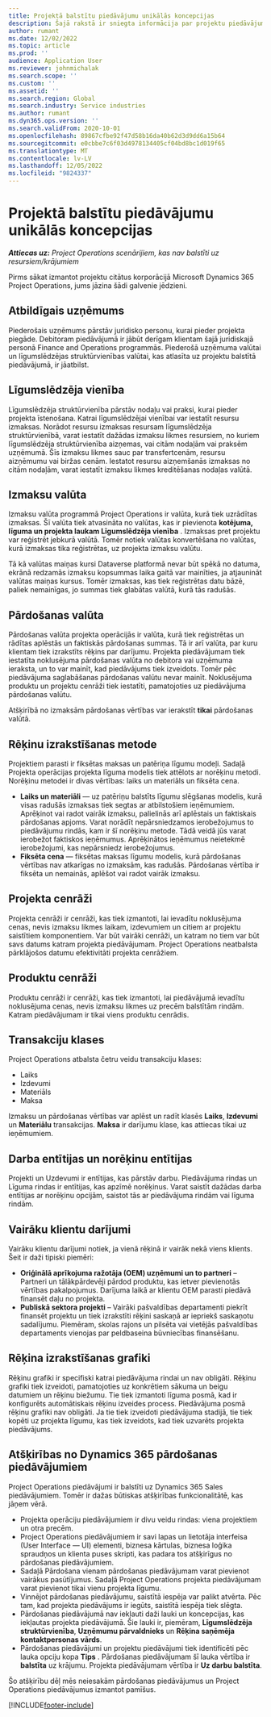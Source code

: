 ```yaml
---
title: Projektā balstītu piedāvājumu unikālās koncepcijas
description: Šajā rakstā ir sniegta informācija par projektu piedāvājumiem korporācijā Microsoft Dynamics 365 Project Operations.
author: rumant
ms.date: 12/02/2022
ms.topic: article
ms.prod: ''
audience: Application User
ms.reviewer: johnmichalak
ms.search.scope: ''
ms.custom: ''
ms.assetid: ''
ms.search.region: Global
ms.search.industry: Service industries
ms.author: rumant
ms.dyn365.ops.version: ''
ms.search.validFrom: 2020-10-01
ms.openlocfilehash: 89867cfbe92f47d58b16da40b62d3d9dd6a15b64
ms.sourcegitcommit: e0cbbe7c6f03d4978134405cf04bd8bc1d019f65
ms.translationtype: MT
ms.contentlocale: lv-LV
ms.lasthandoff: 12/05/2022
ms.locfileid: "9824337"
---
```

# <a name="concepts-unique-to-project-based-quotes"></a>Projektā balstītu piedāvājumu unikālās koncepcijas

_**Attiecas uz:** Project Operations scenārijiem, kas nav balstīti uz resursiem/krājumiem_

Pirms sākat izmantot projektu citātus korporācijā Microsoft Dynamics 365 Project Operations, jums jāzina šādi galvenie jēdzieni.

## <a name="owning-company"></a>Atbildīgais uzņēmums

Piederošais uzņēmums pārstāv juridisko personu, kurai pieder projekta piegāde. Debitoram piedāvājumā ir jābūt derīgam klientam šajā juridiskajā personā Finance and Operations programmās. Piederošā uzņēmuma valūtai un līgumslēdzējas struktūrvienības valūtai, kas atlasīta uz projektu balstītā piedāvājumā, ir jāatbilst.

## <a name="contracting-unit"></a>Līgumslēdzēja vienība

Līgumslēdzēja struktūrvienība pārstāv nodaļu vai praksi, kurai pieder projekta īstenošana. Katrai līgumslēdzējai vienībai var iestatīt resursu izmaksas. Norādot resursu izmaksas resursam līgumslēdzēja struktūrvienībā, varat iestatīt dažādas izmaksu likmes resursiem, no kuriem līgumslēdzēja struktūrvienība aizņemas, vai citām nodaļām vai praksēm uzņēmumā. Šīs izmaksu likmes sauc par transfertcenām, resursu aizņēmumu vai biržas cenām. Iestatot resursu aizņemšanās izmaksas no citām nodaļām, varat iestatīt izmaksu likmes kreditēšanas nodaļas valūtā.

## <a name="cost-currency"></a>Izmaksu valūta

Izmaksu valūta programmā Project Operations ir valūta, kurā tiek uzrādītas izmaksas. Šī valūta tiek atvasināta no valūtas, kas ir pievienota **kotējuma, līguma un projekta laukam Līgumslēdzēja vienība** . Izmaksas pret projektu var reģistrēt jebkurā valūtā. Tomēr notiek valūtas konvertēšana no valūtas, kurā izmaksas tika reģistrētas, uz projekta izmaksu valūtu.

Tā kā valūtas maiņas kursi Dataverse platformā nevar būt spēkā no datuma, ekrānā redzamās izmaksu kopsummas laika gaitā var mainīties, ja atjaunināt valūtas maiņas kursus. Tomēr izmaksas, kas tiek reģistrētas datu bāzē, paliek nemainīgas, jo summas tiek glabātas valūtā, kurā tās radušās.

## <a name="sales-currency"></a>Pārdošanas valūta

Pārdošanas valūta projekta operācijās ir valūta, kurā tiek reģistrētas un rādītas aplēstās un faktiskās pārdošanas summas. Tā ir arī valūta, par kuru klientam tiek izrakstīts rēķins par darījumu. Projekta piedāvājumam tiek iestatīta noklusējuma pārdošanas valūta no debitora vai uzņēmuma ieraksta, un to var mainīt, kad piedāvājums tiek izveidots. Tomēr pēc piedāvājuma saglabāšanas pārdošanas valūtu nevar mainīt. Noklusējuma produktu un projektu cenrāži tiek iestatīti, pamatojoties uz piedāvājuma pārdošanas valūtu.

Atšķirībā no izmaksām pārdošanas vērtības var ierakstīt **tikai** pārdošanas valūtā.

## <a name="billing-method"></a>Rēķinu izrakstīšanas metode

Projektiem parasti ir fiksētas maksas un patēriņa līgumu modeļi. Sadaļā Projekta operācijas projekta līguma modelis tiek attēlots ar norēķinu metodi. Norēķinu metodei ir divas vērtības: laiks un materiāls un fiksēta cena.

- **Laiks un materiāli**  — uz patēriņu balstīts līgumu slēgšanas modelis, kurā visas radušās izmaksas tiek segtas ar atbilstošiem ieņēmumiem. Aprēķinot vai radot vairāk izmaksu, palielinās arī aplēstais un faktiskais pārdošanas apjoms. Varat norādīt nepārsniedzamos ierobežojumus to piedāvājumu rindās, kam ir šī norēķinu metode. Tādā veidā jūs varat ierobežot faktiskos ieņēmumus. Aprēķinātos ieņēmumus neietekmē ierobežojumi, kas nepārsniedz ierobežojumus.
- **Fiksēta cena**  — fiksētas maksas līgumu modelis, kurā pārdošanas vērtības nav atkarīgas no izmaksām, kas radušās. Pārdošanas vērtība ir fiksēta un nemainās, aplēšot vai radot vairāk izmaksu.

## <a name="project-price-lists"></a>Projekta cenrāži

Projekta cenrāži ir cenrāži, kas tiek izmantoti, lai ievadītu noklusējuma cenas, nevis izmaksu likmes laikam, izdevumiem un citiem ar projektu saistītiem komponentiem. Var būt vairāki cenrāži, un katram no tiem var būt savs datums katram projekta piedāvājumam. Project Operations neatbalsta pārklājošos datumu efektivitāti projekta cenrāžiem.

## <a name="product-price-lists"></a>Produktu cenrāži

Produktu cenrāži ir cenrāži, kas tiek izmantoti, lai piedāvājumā ievadītu noklusējuma cenas, nevis izmaksu likmes uz precēm balstītām rindām. Katram piedāvājumam ir tikai viens produktu cenrādis.

## <a name="transaction-classes"></a>Transakciju klases

Project Operations atbalsta četru veidu transakciju klases:

- Laiks
- Izdevumi
- Materiāls
- Maksa

Izmaksu un pārdošanas vērtības var aplēst un radīt klasēs **Laiks**, **Izdevumi** un **Materiālu** transakcijas. **Maksa** ir darījumu klase, kas attiecas tikai uz ieņēmumiem.

## <a name="work-entities-and-billing-entities"></a>Darba entītijas un norēķinu entītijas

Projekti un Uzdevumi ir entītijas, kas pārstāv darbu. Piedāvājuma rindas un Līguma rindas ir entītijas, kas apzīmē norēķinus. Varat saistīt dažādas darba entītijas ar norēķinu opcijām, saistot tās ar piedāvājuma rindām vai līguma rindām.

## <a name="multi-customer-deals"></a>Vairāku klientu darījumi

Vairāku klientu darījumi notiek, ja vienā rēķinā ir vairāk nekā viens klients. Šeit ir daži tipiski piemēri:

- **Oriģinālā aprīkojuma ražotāja (OEM) uzņēmumi un to partneri**  – Partneri un tālākpārdevēji pārdod produktu, kas ietver pievienotās vērtības pakalpojumus. Darījuma laikā ar klientu OEM parasti piedāvā finansēt daļu no projekta.
- **Publiskā sektora projekti**  – Vairāki pašvaldības departamenti piekrīt finansēt projektu un tiek izrakstīti rēķini saskaņā ar iepriekš saskaņotu sadalījumu. Piemēram, skolas rajons un pilsēta vai vietējās pašvaldības departaments vienojas par peldbaseina būvniecības finansēšanu.

## <a name="invoice-schedules"></a>Rēķina izrakstīšanas grafiki

Rēķinu grafiki ir specifiski katrai piedāvājuma rindai un nav obligāti. Rēķinu grafiki tiek izveidoti, pamatojoties uz konkrētiem sākuma un beigu datumiem un rēķinu biežumu. Tie tiek izmantoti līguma posmā, kad ir konfigurēts automātiskais rēķinu izveides process. Piedāvājuma posmā rēķinu grafiki nav obligāti. Ja tie tiek izveidoti piedāvājuma stadijā, tie tiek kopēti uz projekta līgumu, kas tiek izveidots, kad tiek uzvarēts projekta piedāvājums.

## <a name="differences-from-dynamics-365-sales-quotes"></a>Atšķirības no Dynamics 365 pārdošanas piedāvājumiem

Project Operations piedāvājumi ir balstīti uz Dynamics 365 Sales piedāvājumiem. Tomēr ir dažas būtiskas atšķirības funkcionalitātē, kas jāņem vērā.

- Projekta operāciju piedāvājumiem ir divu veidu rindas: viena projektiem un otra precēm.
- Project Operations piedāvājumiem ir savi lapas un lietotāja interfeisa (User Interface — UI) elementi, biznesa kārtulas, biznesa loģika spraudņos un klienta puses skripti, kas padara tos atšķirīgus no pārdošanas piedāvājumiem.
- Sadaļā Pārdošana vienam pārdošanas piedāvājumam varat pievienot vairākus pasūtījumus. Sadaļā Project Operations projekta piedāvājumam varat pievienot tikai vienu projekta līgumu.
- Vinnējot pārdošanas piedāvājumu, saistītā iespēja var palikt atvērta. Pēc tam, kad projekta piedāvājums ir iegūts, saistītā iespēja tiek slēgta.
- Pārdošanas piedāvājumā nav iekļauti daži lauki un koncepcijas, kas iekļautas projekta piedāvājumā. Šie lauki ir, piemēram, **Līgumslēdzēja struktūrvienība**, **Uzņēmumu pārvaldnieks** un **Rēķina saņēmēja kontaktpersonas vārds**.
- Pārdošanas piedāvājumi un projektu piedāvājumi tiek identificēti pēc lauka opciju kopa **Tips** . Pārdošanas piedāvājumam šī lauka vērtība ir **balstīta** uz krājumu. Projekta piedāvājumam vērtība ir **Uz darbu balstīta**.

Šo atšķirību dēļ mēs neiesakām pārdošanas piedāvājumus un Project Operations piedāvājumus izmantot pamīšus.

[!INCLUDE[footer-include](../includes/footer-banner.md)]
